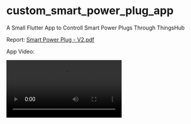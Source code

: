 # custom_smart_power_plug_app

A Small Flutter App to Controll Smart Power Plugs Through ThingsHub

Report:
[Smart Power Plug - V2.pdf](https://github.com/user-attachments/files/19053312/Smart.Power.Plug.-.V2.pdf)

App Video:

![](https://github.com/user-attachments/assets/4e925ced-b862-4534-b801-b0ae146598f0.mp4)

